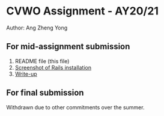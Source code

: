 # CVWO Assignment - AY20/21

Author: Ang Zheng Yong

## For mid-assignment submission
1. README file (this file)
2. [Screenshot of Rails installation](/rails_screenshot.png)
3. [Write-up](/cvwo_write_up.pdf)

## For final submission
Withdrawn due to other commitments over the summer.

